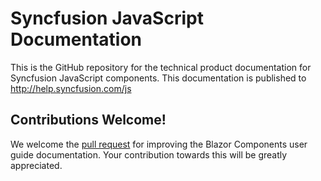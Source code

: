 # Syncfusion JavaScript Documentation

This is the GitHub repository for the technical product documentation for Syncfusion JavaScript components. This documentation is published to http://help.syncfusion.com/js

## Contributions Welcome!

We welcome the [pull request](https://docs.github.com/en/github/managing-files-in-a-repository/editing-files-in-another-users-repository) for improving the Blazor Components user guide documentation. Your contribution towards this will be greatly appreciated.
